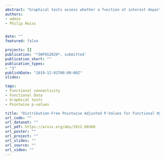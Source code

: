 ```yaml
---
abstract: "Graphical tests assess whether a function of interest departs from an envelope of functions generated under a simulated null distribution. This approach originated in spatial statistics, but has recently gained some popularity in functional data analysis. Whereas such envelope tests examine deviation from a functional null distribution in an omnibus sense, in some applications we wish to do more: to obtain p-values at each point in the function domain, adjusted to control the familywise error rate. Here we derive pointwise adjusted p-values based on envelope tests, and relate these to previous approaches for functional data under distributional assumptions. We then present two alternative distribution-free p-value adjustments that offer greater power. The methods are illustrated with an analysis of age-varying sex effects on cortical thickness in the human brain."
authors:
- admin
- Philip Reiss


date: ""
featured: false

projects: []
publication: '*IWFOS2020*, submitted'
publication_short: ""
publication_types:
- "3"
publishDate: "2019-12-01T00:00:00Z"
slides: 

tags:
- Functional connectivity
- Functional Data
- Graphical tests
- Pointwise p-values

title: "Distribution-Free Pointwise Adjusted P-Values for Functional Hypotheses"
url_code: ""
url_dataset: ""
url_pdf: https://arxiv.org/abs/1912.00360
url_poster: ""
url_project: ""
url_slides: ""
url_source: ""
url_video: ""
---
```



